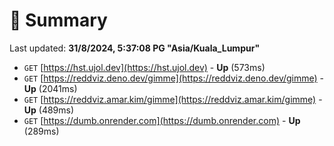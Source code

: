 # 📖 Summary
Last updated: **31/8/2024, 5:37:08 PG "Asia/Kuala_Lumpur"**

- `GET` [https://hst.ujol.dev](https://hst.ujol.dev) - **Up** (573ms)
- `GET` [https://reddviz.deno.dev/gimme](https://reddviz.deno.dev/gimme) - **Up** (2041ms)
- `GET` [https://reddviz.amar.kim/gimme](https://reddviz.amar.kim/gimme) - **Up** (489ms)
- `GET` [https://dumb.onrender.com](https://dumb.onrender.com) - **Up** (289ms)
